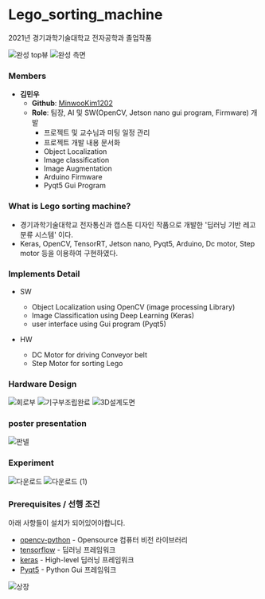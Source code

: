 # Lego_sorting_machine
2021년 경기과학기술대학교 전자공학과 졸업작품

![완성 top뷰](https://user-images.githubusercontent.com/26687721/153013511-20207550-eeca-41c2-84ce-20514b09614d.jpg)
![완성 측면](https://user-images.githubusercontent.com/26687721/153013525-a231cb69-e96f-4820-b545-e62a0c045a15.jpg)

### Members

- **김민우**
  - **Github**: [MinwooKim1202](https://github.com/MinwooKim1202)
  - **Role**: 팀장, AI 및 SW(OpenCV, Jetson nano gui program, Firmware) 개발 
    - 프로젝트 및 교수님과 미팅 일정 관리
    - 프로젝트 개발 내용 문서화
    - Object Localization
    - Image classification
    - Image Augmentation
    - Arduino Firmware
    - Pyqt5 Gui Program
 
 ### What is Lego sorting machine?
- 경기과학기술대학교 전자통신과 캡스톤 디자인 작품으로 개발한 '딥러닝 기반 레고 분류 시스템' 이다.
- Keras, OpenCV, TensorRT, Jetson nano, Pyqt5, Arduino, Dc motor, Step motor 등을 이용하여 구현하였다.


### Implements Detail
- SW
  - Object Localization using OpenCV (image processing Library)
  - Image Classification using Deep Learning (Keras)
  - user interface using Gui program (Pyqt5)

- HW
  - DC Motor for driving Conveyor belt
  - Step Motor for sorting Lego

### Hardware Design
![회로부](https://user-images.githubusercontent.com/26687721/153013490-adac6498-85c6-4db6-a42e-f6c9957d3a87.jpg)
![기구부조립완료](https://user-images.githubusercontent.com/26687721/153013548-b2e9c2d5-f0fd-43e4-8755-49a8730e7513.jpg)
![3D설계도면](https://user-images.githubusercontent.com/26687721/153013470-16fd4c65-dcc6-4731-86ce-55bd468f4cc3.png)


### poster presentation
![판넬](https://user-images.githubusercontent.com/26687721/153013291-ac3f7e35-1249-4691-9068-732cd9b6905f.png)

### Experiment
![다운로드](https://user-images.githubusercontent.com/26687721/153014638-c71fab2a-10c7-447e-9793-4a2e77ef7efd.png)
![다운로드 (1)](https://user-images.githubusercontent.com/26687721/153014694-6be3d5a2-89c1-4ee6-903b-4486d33f58c0.png)

### Prerequisites / 선행 조건

아래 사항들이 설치가 되어있어야합니다.

- [opencv-python](https://pypi.org/project/opencv-python/)  - Opensource 컴퓨터 비전 라이브러리
- [tensorflow](https://www.tensorflow.org/?hl=ko) - 딥러닝 프레임워크
- [keras](https://keras.io/) - High-level 딥러닝 프레임워크
- [Pyqt5](https://pypi.org/project/PyQt5/) - Python Gui 프레임워크

![상장](https://user-images.githubusercontent.com/26687721/153015808-fa35b2a4-a81a-4b0b-90fc-097f65b7766a.jpg)
